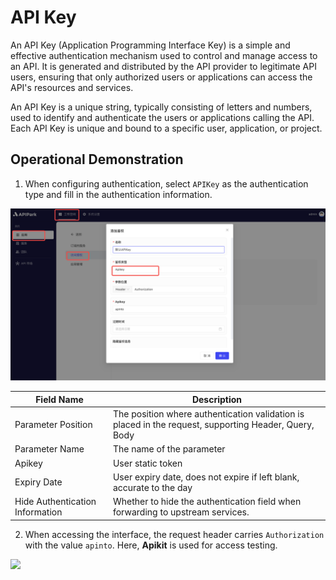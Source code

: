 # API Key

An API Key (Application Programming Interface Key) is a simple and effective authentication mechanism used to control and manage access to an API. It is generated and distributed by the API provider to legitimate API users, ensuring that only authorized users or applications can access the API's resources and services.

An API Key is a unique string, typically consisting of letters and numbers, used to identify and authenticate the users or applications calling the API. Each API Key is unique and bound to a specific user, application, or project.

## **Operational Demonstration**

1. When configuring authentication, select `APIKey` as the authentication type and fill in the authentication information.

![](images/2024-08-13/5c66790932edf2bac9e558eb25630c80e44ca01a19f0b3f4772b0d04a13ba8dd.png)

| Field Name       | Description                                      |
| ---------------- | ------------------------------------------------ |
| Parameter Position | The position where authentication validation is placed in the request, supporting Header, Query, Body |
| Parameter Name   | The name of the parameter                        |
| Apikey           | User static token                                |
| Expiry Date      | User expiry date, does not expire if left blank, accurate to the day |
| Hide Authentication Information | Whether to hide the authentication field when forwarding to upstream services. |

2. When accessing the interface, the request header carries `Authorization` with the value `apinto`. Here, **Apikit** is used for access testing.

![](http://data.eolinker.com/course/b4h2qgQ8c7f309a795ff56b2f275627e9cc8ab7417b6524.png)